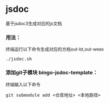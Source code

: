 # jsdoc
基于jsdoc3生成对应的js文档

### 用法：
终端运行以下命令生成对应的方档out-bt,out-weex
	<pre>./jsdoc.sh</pre>

### 添加git子模块 bingo-jsdoc-template： 
终端输入以下命令
<pre>git submodule add <仓库地址> <本地路径></pre>
